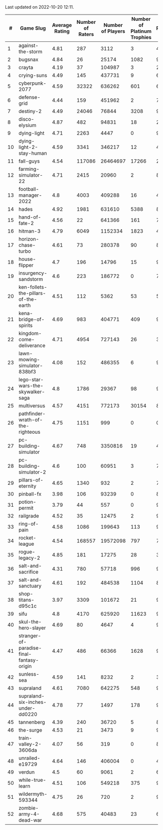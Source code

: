 Last updated on 2022-10-20 12:11.


|#|Game Slug|Average Rating|Number of Raters|Number of Players|Number of Platinum Trophies|Max Rarity (%)|
|---|---|---|---|---|---|---|
|1|against-the-storm|4.81|287|3112|3|42|
|2|bugsnax|4.84|26|25174|1082|97|
|3|crayta|4.19|37|104987|3|23|
|4|crying-suns|4.49|145|437731|9|65|
|5|cyberpunk-2077|4.59|32322|636262|601|61|
|6|defense-grid|4.44|159|451962|2|79|
|7|destiny-2|4.49|24046|76844|3208|97|
|8|disco-elysium|4.87|482|94831|18|28|
|9|dying-light|4.71|2263|4447|0|96|
|10|dying-light-2-stay-human|4.59|3341|346217|12|47|
|11|fall-guys|4.54|117086|26464697|17266|2|
|12|farming-simulator-22|4.71|2415|20960|2|83|
|13|football-manager-2022|4.8|4003|409288|16|48|
|14|hades|4.92|1981|631610|5388|89|
|15|hand-of-fate-2|4.56|22|641366|161|72|
|16|hitman-3|4.79|6049|1152334|1823|48|
|17|horizon-chase-turbo|4.61|73|280378|90|83|
|18|house-flipper|4.7|196|14796|15|93|
|19|insurgency-sandstorm|4.6|223|186772|0|7|
|20|ken-follets-the-pillars-of-the-earth|4.51|112|5362|53|54|
|21|kena-bridge-of-spirits|4.69|983|404771|409|94|
|22|kingdom-come-deliverance|4.71|4954|727143|26|30|
|23|lawn-mowing-simulator-838bf3|4.08|152|486355|6|90|
|24|lego-star-wars-the-skywalker-saga|4.8|1786|29367|98|98|
|25|multiversus|4.57|4151|772173|30154|80|
|26|pathfinder-wrath-of-the-righteous|4.75|1151|999|0|0.1|
|27|pc-building-simulator|4.67|748|3350816|19|47|
|28|pc-building-simulator-2|4.6|100|60951|3|72|
|29|pillars-of-eternity|4.65|1340|932|2|79|
|30|pinball-fx|3.98|106|93239|0|85|
|31|potion-permit|3.79|44|557|0|97|
|32|railgrade|4.52|35|12475|2|98|
|33|ring-of-pain|4.58|1086|199643|113|97|
|34|rocket-league|4.54|168557|19572098|797|74|
|35|rogue-legacy-2|4.85|181|17275|28|36|
|36|salt-and-sacrifice|4.31|780|57718|996|91|
|37|salt-and-sanctuary|4.61|192|484538|1104|83|
|38|shop-titans-d95c1c|3.97|3309|101672|21|98|
|39|sifu|4.8|4170|625920|11623|96|
|40|skul-the-hero-slayer|4.69|80|4647|4|96|
|41|stranger-of-paradise-final-fantasy-origin|4.47|486|66366|1628|98|
|42|sunless-sea|4.59|141|8232|2|37|
|43|supraland|4.61|7080|642275|548|99|
|44|supraland-six-inches-under-dd0220|4.78|77|1497|178|99|
|45|tannenberg|4.39|240|36720|5|81|
|46|the-surge|4.53|21|3473|9|94|
|47|train-valley-2-3606da|4.07|56|319|0|88|
|48|unrailed-e19729|4.64|146|406004|0|40|
|49|verdun|4.5|60|9061|2|69|
|50|while-true-learn|4.51|106|549218|375|93|
|51|wildermyth-593344|4.75|26|720|2|90|
|52|zombie-army-4-dead-war|4.68|575|40483|23|66|
